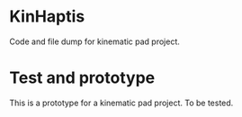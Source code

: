 # KinHaptis
Code and file dump for kinematic pad project.

# Test and prototype
This is a prototype for a kinematic pad project. To be tested.